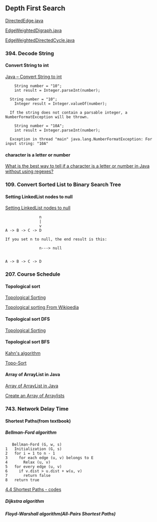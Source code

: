 ## Depth First Search
[DirectedEdge.java](https://algs4.cs.princeton.edu/44sp/DirectedEdge.java.html)    

[EdgeWeightedDigraph.java](https://algs4.cs.princeton.edu/44sp/EdgeWeightedDigraph.java.html)    

[EdgeWeightedDirectedCycle.java](https://algs4.cs.princeton.edu/44sp/EdgeWeightedDirectedCycle.java.html)   


### 394. Decode String
#### Convert String to int
[Java – Convert String to int](https://www.mkyong.com/java/java-convert-string-to-int/)  
```
	String number = "10";
	int result = Integer.parseInt(number);	
```  

```
  String number = "10";
	Integer result = Integer.valueOf(number);	
```  

```
  If the string does not contain a parsable integer, a NumberFormatException will be thrown.

	String number = "10A";
	int result = Integer.parseInt(number);
	
  Exception in thread "main" java.lang.NumberFormatException: For input string: "10A"
```    

#### character is a letter or number
[What is the best way to tell if a character is a letter or number in Java without using regexes?](https://stackoverflow.com/questions/4047808/what-is-the-best-way-to-tell-if-a-character-is-a-letter-or-number-in-java-withou)   

### 109. Convert Sorted List to Binary Search Tree
#### Setting LinkedList nodes to null
[Setting LinkedList nodes to null](https://stackoverflow.com/questions/33878718/setting-linkedlist-nodes-to-null)   

```
               n
               |
               v
A -> B -> C -> D 

If you set n to null, the end result is this:

               n---> null


A -> B -> C -> D
```    


### 207. Course Schedule
#### Topological sort
[Topological Sorting](https://www.geeksforgeeks.org/topological-sorting/)  

[Topological sorting From Wikipedia](https://en.wikipedia.org/wiki/Topological_sorting)  

#### Topological sort DFS
[Topological Sorting](https://en.wikipedia.org/wiki/Topological_sorting#Algorithms)   


#### Topological sort  BFS
[Kahn's algorithm](https://en.wikipedia.org/wiki/Topological_sorting#Algorithms)   

[Topo-Sort](https://courses.cs.washington.edu/courses/cse326/03wi/lectures/RaoLect20.pdf)

#### Array of ArrayList in Java
[Array of ArrayList in Java](https://www.geeksforgeeks.org/array-of-arraylist-in-java/)     

[Create an Array of Arraylists](https://stackoverflow.com/questions/8559092/create-an-array-of-arraylists)    


### 743. Network Delay Time 
#### Shortest Paths(from textbook)
##### Bellman-Ford algorithm
```
   Bellman-Ford (G, w, s)
1   Initialization (G, s) 
2   for i = 1 to n - 1
3     for each edge (u, v) belongs to E 
4       Relax (u, v)
5   for every edge (u, v)
6     if v.dist > u.dist + w(u, v)
7       return false 
8   return true
```   
[4.4 Shortest Paths - codes](https://algs4.cs.princeton.edu/44sp/BellmanFordSP.java.html)

##### Dijkstra algorithm


##### Floyd-Warshall algorithm(All-Pairs Shortest Paths)

